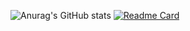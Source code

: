 ![Anurag's GitHub stats](https://github-readme-stats.vercel.app/api?username=maloun96&count_private=true&show_icons=true&theme=radical)
[![Readme Card](https://github-readme-stats.vercel.app/api/pin/?username=maloun96&repo=github-readme-stats)](https://github.com/maloun96/github-readme-stats)
